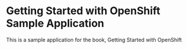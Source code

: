 Getting Started with OpenShift Sample Application
=================================================

This is a sample application for the book, Getting Started with OpenShift
